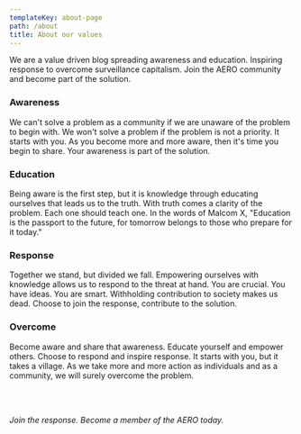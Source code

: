 ```yaml
---
templateKey: about-page
path: /about
title: About our values
---
```

We are a value driven blog spreading awareness and education. Inspiring response to overcome surveillance capitalism. Join the AERO community and become part of the solution.

### Awareness

We can't solve a problem as a community if we are unaware of the problem to begin with. We won't solve a problem if the problem is not a priority. It starts with you. As you become more and more aware, then it's time you begin to share. Your awareness is part of the solution.

### Education

Being aware is the first step, but it is knowledge through educating ourselves that leads us to the truth. With truth comes a clarity of the problem. Each one should teach one. In the words of Malcom X, "Education is the passport to the future, for tomorrow belongs to those who prepare for it today."

### Response

Together we stand, but divided we fall. Empowering ourselves with knowledge allows us to respond to the threat at hand. You are crucial. You have ideas. You are smart. Withholding contribution to society makes us dead. Choose to join the response, contribute to the solution. 

### Overcome

Become aware and share that awareness. Educate yourself and empower others. Choose to respond and inspire response. It starts with you, but it takes a village. As we take more and more action as individuals and as a community, we will surely overcome the problem.

<br/>
<br/>

*Join the response. Become a member of the AERO today.*